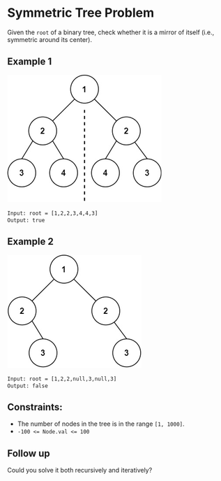 # Symmetric Tree Problem

Given the `root` of a binary tree, check whether it is a mirror of itself (i.e., symmetric around its center).

## Example 1

![alt](./symtree1.jpg)

```
Input: root = [1,2,2,3,4,4,3]
Output: true
```

## Example 2

![alt](./symtree2.jpg)

```
Input: root = [1,2,2,null,3,null,3]
Output: false
```

## Constraints:

- The number of nodes in the tree is in the range `[1, 1000]`.
- `-100 <= Node.val <= 100`
 

## Follow up 

Could you solve it both recursively and iteratively?